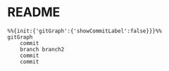 # README

```mermaid
%%{init:{'gitGraph':{'showCommitLabel':false}}}%%
gitGraph
    commit
    branch branch2
    commit
    commit
```
